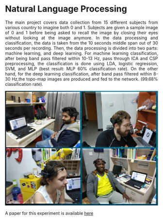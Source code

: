 # Natural Language Processing


<p align="justify">
    The main project covers data collection from 15 different subjects from various country to imagine both 0 and 1. Subjects are given a sample image of 0 and 1 before being asked to recall the image by closing their eyes without looking at the image anymore. In the data processing and classification, the data is taken from the 10 seconds middle span out of 30 seconds per recording. Then, the data processing is divided into two parts: machine learning, and deep learning. For machine learning classification, after being band pass filtered within 10-13 Hz, pass through ICA and CSP preprocessing, the classification is done using LDA, logistic regression, SVM, and MLP (best result: MLP 60% classification rate). On the other hand, for the deep learning classification, after band pass filtered within 8-30 Hz,the topo-map images are produced and fed to the network. (99.68% classification rate).
</p>

<img src="images/BCI-Imagination.jpg?raw=true">


A paper for this experiment is available [here](https://link.springer.com/chapter/10.1007/978-981-13-9917-6_44)



